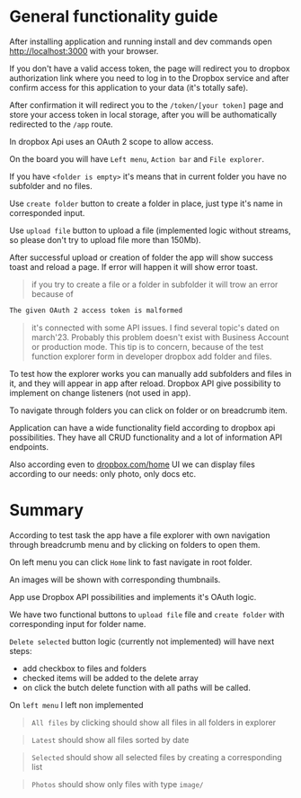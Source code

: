 # General functionality guide

After installing application and running install and dev commands open [http://localhost:3000](http://localhost:3000) with your browser.

If you don't have a valid access token, the page will redirect you to dropbox authorization link where you need to log in to the Dropbox service and after confirm access for this application to your data (it's totally safe).

After confirmation it will redirect you to the `/token/[your token]` page and store your access token in local storage, after you will be authomatically redirected to the `/app` route.

In dropbox Api uses an OAuth 2 scope to allow access. 

On the board you will have `Left menu`, `Action bar` and `File explorer`.

If you have `<folder is empty>` it's means that in current folder you have no subfolder and no files.

Use `create folder` button to create a folder in place, just type it's name in corresponded input.

Use `upload file` button to upload a file (implemented logic without streams, so please don't try to upload file more than 150Mb).

After successful upload or creation of folder the app will show success toast and reload a page. If error will happen it will show error toast.

> if you try to create a file or a folder in subfolder it will trow an error because of

```bash
The given OAuth 2 access token is malformed
```
> it's connected with some API issues. I find several topic's dated on march'23. Probably this problem doesn't exist with Business Account or production mode. This tip is to concern, because of the test function explorer form in developer dropbox add folder and files.

To test how the explorer works you can manually add subfolders and files in it, and they will appear in app after reload. Dropbox API give possibility to implement on change listeners (not used in app).

To navigate through folders you can click on folder or on breadcrumb item.

Application can have a wide functionality field according to dropbox api possibilities. They have all CRUD functionality and a lot of information API endpoints.

Also according even to [dropbox.com/home](https://dropbox.com/home) UI we can display files according to our needs: only photo, only docs etc.

# Summary

According to test task the app have a file explorer with own navigation through breadcrumb menu and by clicking on folders to open them.

On left menu you can click `Home` link to fast navigate in root folder.

An images will be shown with corresponding thumbnails.

App use Dropbox API possibilities and implements it's OAuth logic.

We have two functional buttons to `upload file` file and `create folder` with corresponding input for folder name.

`Delete selected` button logic (currently not implemented) will have next steps:
- add checkbox to files and folders
- checked items will be added to the delete array
- on click the butch delete function with all paths will be called.

On `left menu` I left non implemented
> `All files` by clicking should show all files in all folders in explorer

> `Latest` should show all files sorted by date

> `Selected` should show all selected files by creating a corresponding list

> `Photos` should show only files with type `image/`

